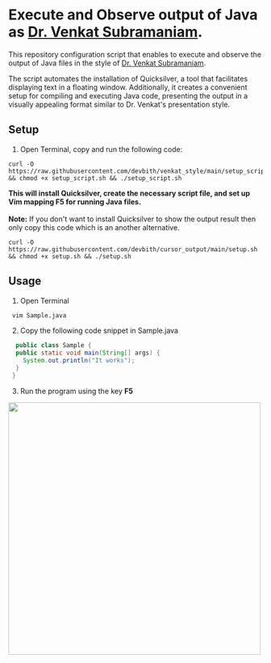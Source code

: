 # Execute and Observe output of Java as <a href="https://www.youtube.com/watch?v=yTuwi--LFsM">Dr. Venkat Subramaniam</a>.

This repository configuration script that enables to execute and observe the output of Java files in the style of <a href="https://www.youtube.com/watch?v=yTuwi--LFsM">Dr. Venkat Subramaniam</a>.


The script automates the installation of Quicksilver, a tool that facilitates displaying text in a floating window. Additionally, it creates a convenient setup for compiling and executing Java code, presenting the output in a visually appealing format similar to Dr. Venkat's presentation style. 


## Setup

1. Open Terminal, copy and run the following code:

 ```
curl -O https://raw.githubusercontent.com/devbith/venkat_style/main/setup_script.sh && chmod +x setup_script.sh && ./setup_script.sh
```
<b>This will install Quicksilver, create the necessary script file, and set up Vim mapping F5 for running Java files.</b>
<br><br>
<b>Note:</b> If you don't want to install Quicksilver to show the output result then only copy this code which is an another alternative.
```
curl -O https://raw.githubusercontent.com/devbith/cursor_output/main/setup.sh && chmod +x setup.sh && ./setup.sh
```
## Usage


1. Open Terminal

```bash
 vim Sample.java
```
2. Copy the following code snippet in Sample.java

``` java
  public class Sample {
  public static void main(String[] args) {
    System.out.println("It works");
  }
 }
```
3. Run the program using the key <b>F5</b> 

<img src="screentshot.png" height="500px">

